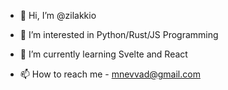 - 👋 Hi, I’m @zilakkio
- 👀 I’m interested in Python/Rust/JS Programming
- 🌱 I’m currently learning Svelte and React

- 📫 How to reach me - mnevvad@gmail.com
